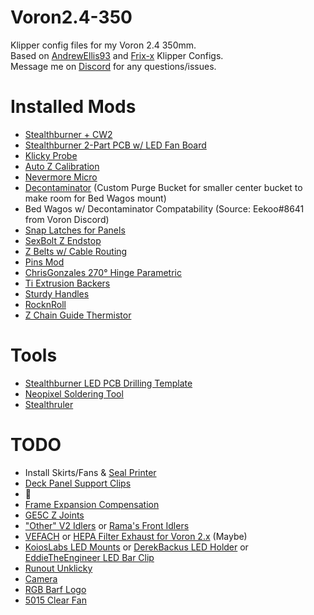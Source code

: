 # Voron2.4-350
Klipper config files for my Voron 2.4 350mm.<br/>
Based on [AndrewEllis93](https://github.com/AndrewEllis93/v2.247_backup_klipper_config) and [Frix-x](https://github.com/Frix-x/klipper-voron-V2) Klipper Configs.<br/>
Message me on [Discord](https://discordapp.com/users/109440012877070336) for any questions/issues.

# Installed Mods
- [Stealthburner + CW2](https://github.com/VoronDesign/Voron-Stealthburner/tree/b2cf2c2c0436d734181688ae3019b9dffb835b8b)
- [Stealthburner 2-Part PCB w/ LED Fan Board](https://github.com/hartk1213/MISC/tree/main/PCBs/Stealthburner_Toolhead_PCB/Production%20Files/StealthburnerPCB/2%20Piece)
- [Klicky Probe](https://github.com/jlas1/Klicky-Probe/tree/02c5707639638204c76da4f65cb996f872110407)
- [Auto Z Calibration](https://github.com/protoloft/klipper_z_calibration/tree/98ab818538b54665be48228ad91bf84cadaf4f44)
- [Nevermore Micro](https://github.com/nevermore3d/Nevermore_Micro/tree/d64850924dc42f219d68e1024835177646d3b2a6)
- [Decontaminator](https://github.com/VoronDesign/VoronUsers/tree/339227ec8bd193d72639cbd728d2432502244695/printer_mods/edwardyeeks/Decontaminator_Purge_Bucket_&_Nozzle_Scrubber) (Custom Purge Bucket for smaller center bucket to make room for Bed Wagos mount)
- Bed Wagos w/ Decontaminator Compatability (Source: Eekoo#8641 from Voron Discord)
- [Snap Latches for Panels](https://github.com/VoronDesign/VoronUsers/tree/194bd78df4ac53400f04a19356b0a9a3b5c7b4b5/printer_mods/richardjm/snap-latch-2020)
- [SexBolt Z Endstop](https://github.com/VoronDesign/VoronUsers/tree/3ebaabb9e87885f1a3e5f17747c3ae069e9403b2/printer_mods/hartk1213/Voron2.4_SexBolt_ZEndstop)
- [Z Belts w/ Cable Routing](https://github.com/VoronDesign/VoronUsers/tree/5c7d412297808190565d34b0373c5fd24f3db1a0/printer_mods/Akio/cable_routing_z_belt_cover)
- [Pins Mod](https://github.com/VoronDesign/VoronUsers/tree/ae7937dc0e5496f44d9f97e47b048d71f3db2af6/printer_mods/hartk1213/Voron2.4_Trident_Pins_Mod)
- [ChrisGonzales 270° Hinge Parametric](https://github.com/VoronDesign/VoronUsers/tree/master/printer_mods/chrisrgonzales/270_degree_hinge)
- [Ti Extrusion Backers](https://github.com/tanaes/whopping_Voron_mods/tree/82915fb4564a4f73cb0421a34d64296406205d0d/extrusion_backers)
- [Sturdy Handles](https://github.com/VoronDesign/VoronUsers/tree/master/printer_mods/jeoje/Sturdy_Handles)
- [RocknRoll](https://github.com/RockNLol/VoronUsers/tree/eff1700ed60e3479673e59527f5bba1126dbc4df/printer_mods/RockNLol/RockNRoll)
- [Z Chain Guide Thermistor](https://github.com/VoronDesign/VoronUsers/blob/968ccc0cec44b33bfe444f866565417ff32d19bf/printer_mods/jeoje/Z_Chain_Guide_Thermistor_Mount/STL/Z_Chain_Guide_Thermistor_Mount.stl)

# Tools
- [Stealthburner LED PCB Drilling Template](https://github.com/ben5459/HybridManufacturingPlatform/blob/b04cae1fad00fc8fb136e7d21a47e584ef5af276/Stealthburner%20LED%20PCB%20Drill%20Template/SB-LED-PCB_Drill_Template_v0.02.stl)
- [Neopixel Soldering Tool](https://github.com/camerony/VoronCustom/blob/7ba14a92e66e673d255a31687d8f54f7872ea161/NeoPixelSolderingTool/NeoPixelSolderingTool.stl)
- [Stealthruler](https://www.printables.com/en/model/272986-the-mighty-stealthruler)

# TODO
- Install Skirts/Fans & [Seal Printer](https://www.amazon.com/Sugru-I000945-Moldable-Multi-Purpose-Creative/dp/B089WHGQDP?pldnSite=1&th=1)
- [Deck Panel Support Clips](https://github.com/VoronDesign/VoronUsers/tree/master/printer_mods/wile-e1/Deck_Panel_Support_Clips)
- 🥣
- [Frame Expansion Compensation](https://github.com/tanaes/whopping_Voron_mods/tree/main/docs/frame_expansion)
- [GE5C Z Joints](https://github.com/tanaes/whopping_Voron_mods/tree/main/GE5C/mods/garyd9)
- ["Other" V2 Idlers](https://github.com/selliott79/Other-V2-Idlers) or [Rama's Front Idlers](https://github.com/Ramalama2/Voron-2-Mods/tree/main/Front_Idlers)
- [VEFACH](https://github.com/VoronDesign/VoronUsers/tree/master/printer_mods/KevinAkaSam/VEFACH) or [HEPA Filter Exhaust for Voron 2.x](https://github.com/marcdebruijn/VoronUsers/tree/Voron-1.x/2.x-HEPA-Filter-Exhaust/printer_mods/dePrintinator/HEPA_Filter_Exhaust) (Maybe)
- [KoiosLabs LED Mounts](https://github.com/VoronDesign/VoronUsers/tree/master/printer_mods/Koios/LED_Mounts) or [DerekBackus LED Holder](https://github.com/VoronDesign/VoronUsers/tree/master/printer_mods/DerekBackus/LED_Holder) or [EddieTheEngineer LED Bar Clip](https://github.com/VoronDesign/VoronUsers/tree/master/printer_mods/eddie/LED_Bar_Clip)
- [Runout Unklicky](https://github.com/VoronDesign/VoronUsers/tree/master/printer_mods/chirpy/RunoutUnklicky)
- [Camera](https://github.com/hartk1213/MISC/tree/5650766e14287cca00da93d6bd71434dc1a4bc63/Voron%20Mods/Non%20Printer%20Voron%20Stuff/Voron_Camera)
- [RGB Barf Logo](https://github.com/tanaes/whopping_Voron_mods/tree/4f535ba66af22de7b4df813c88ab4aef766eeb97/LEDs/Rainbow_Barf_Logo_LED)
- [5015 Clear Fan](https://www.printables.com/model/273994-5015-clear-fan-rear-housing)
